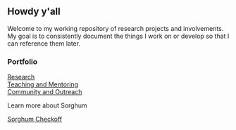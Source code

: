 ## Howdy y'all

Welcome to my working repository of research projects and involvements. My goal is to consistently document the things I work on or develop so that I can reference them later.


### Portfolio

[Research](Research.md)  
[Teaching and Mentoring](Mentoring.md)  
[Community and Outreach](Outreach.md) 


Learn more about Sorghum  

[Sorghum Checkoff](https://www.sorghumcheckoff.com/sorghum-101/)  
